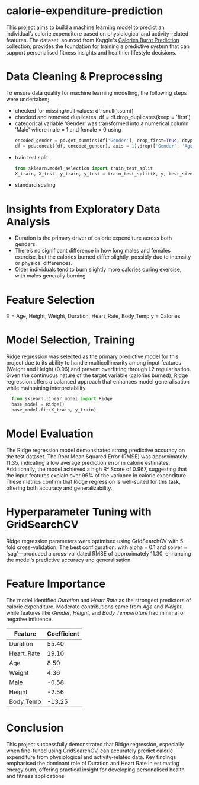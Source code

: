 # calorie-expenditure-prediction
This project aims to build a machine learning model to predict an individual’s calorie expenditure based on physiological and activity-related features. 
The dataset, sourced from Kaggle's [Calories Burnt Prediction](https://www.kaggle.com/datasets/ruchikakumbhar/calories-burnt-prediction/data) collection, provides the foundation for training a predictive system that can support personalised fitness insights and healthier lifestyle decisions.

# Data Cleaning & Preprocessing
To ensure data quality for machine learning modelling, the following steps were undertaken;
- checked for missing/null values: df.isnull().sum()
- checked and removed duplicates: df = df.drop_duplicates(keep = 'first')
- categorical variable 'Gender' was transformed into a numerical column 'Male' where male = 1 and female = 0 using
   ```python
   encoded_gender = pd.get_dummies(df['Gender'], drop_first=True, dtype = 'int')
   df = pd.concat([df, encoded_gender], axis = 1).drop(['Gender', 'Age_Group'], axis = 1)
- train test split
  ```python
  from sklearn.model_selection import train_test_split
  X_train, X_test, y_train, y_test = train_test_split(X, y, test_size = 0.3, random_state = 101```
  
- standard scaling

# Insights from Exploratory Data Analysis
- Duration is the primary driver of calorie expenditure across both genders.
- There’s no significant difference in how long males and females exercise, but the calories burned differ slightly, possibly due to intensity or physical differences.
- Older individuals tend to burn slightly more calories during exercise, with males generally burning

# Feature Selection
X = Age, Height, Weight, Duration, Heart_Rate, Body_Temp
y = Calories

# Model Selection, Training 
Ridge regression was selected as the primary predictive model for this project due to its ability to handle multicollinearity among input features (Weight and Height (0.96) and prevent overfitting through L2 regularisation. 
Given the continuous nature of the target variable (calories burned), Ridge regression offers a balanced approach that enhances model generalisation while maintaining interpretability. 
```python
  from sklearn.linear_model import Ridge
  base_model = Ridge()
  base_model.fit(X_train, y_train)
```

# Model Evaluation
The Ridge regression model demonstrated strong predictive accuracy on the test dataset. The Root Mean Squared Error (RMSE) was approximately 11.35, indicating a low average prediction error in calorie estimates. Additionally, the model achieved a high R² Score of 0.967, suggesting that the input features explain over 96% of the variance in calorie expenditure. These metrics confirm that Ridge regression is well-suited for this task, offering both accuracy and generalizability.

# Hyperparameter Tuning with GridSearchCV
Ridge regression parameters were optimised using GridSearchCV with 5-fold cross-validation. 
The best configuration:
  with alpha = 0.1 and solver = 'sag'—produced a cross-validated RMSE of approximately 11.30, enhancing the model’s predictive accuracy and generalisation.

# Feature Importance
The model identified *Duration* and *Heart Rate* as the strongest predictors of calorie expenditure. 
Moderate contributions came from *Age* and *Weight*, while features like *Gender*, *Height*, and *Body Temperature* had minimal or negative influence.

| Feature       | Coefficient |
|---------------|-------------|
| Duration      | 55.40       |
| Heart_Rate    | 19.10       |
| Age           | 8.50        |
| Weight        | 4.36        |
| Male          | -0.58       |
| Height        | -2.56       |
| Body_Temp     | -13.25      |

# Conclusion
This project successfully demonstrated that Ridge regression, especially when fine-tuned using GridSearchCV, can accurately predict calorie expenditure from physiological and activity-related data. 
Key findings emphasised the dominant role of Duration and Heart Rate in estimating energy burn, offering practical insight for developing personalised health and fitness applications
